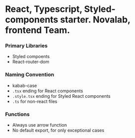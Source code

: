 # React, Typescript, Styled-components starter. Novalab, frontend Team.

### Primary Libraries

- Styled compoents
- React-router-dom

### Naming Convention

- kabab-case
- `.tsx` ending for React components
- `.style.tsx` ending for Styled React components
- `.ts` for non-react files

### Functions

- Always use arrow function
- No default export, for only exceptional cases
